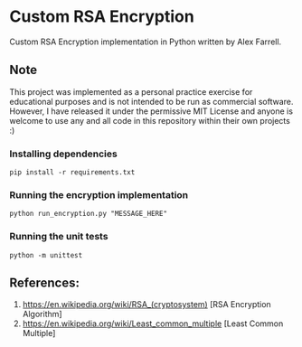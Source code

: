 # Custom RSA Encryption
Custom RSA Encryption implementation in Python written by Alex Farrell.

## Note 
This project was implemented as a personal practice exercise for educational purposes and is not intended to be run as commercial software. 
However, I have released it under the permissive MIT License and anyone is welcome to use any and all code in this repository within their
own projects :)

### Installing dependencies
``` 
pip install -r requirements.txt 
```

### Running the encryption implementation
```
python run_encryption.py "MESSAGE_HERE"
```

### Running the unit tests
```
python -m unittest 
```

## References:
1) https://en.wikipedia.org/wiki/RSA_(cryptosystem) [RSA Encryption Algorithm]
2) https://en.wikipedia.org/wiki/Least_common_multiple [Least Common Multiple]
